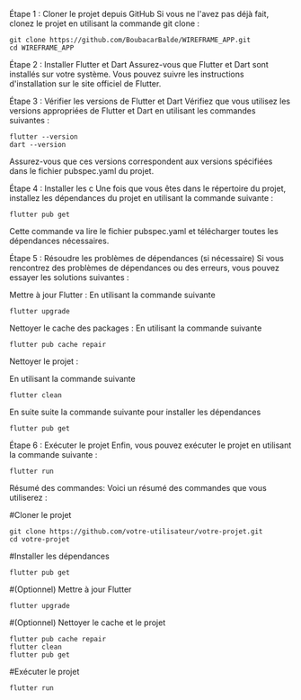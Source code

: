 Étape 1 : Cloner le projet depuis GitHub
Si vous ne l'avez pas déjà fait, clonez le projet en utilisant la commande git clone :

    git clone https://github.com/BoubacarBalde/WIREFRAME_APP.git
    cd WIREFRAME_APP

Étape 2 : Installer Flutter et Dart
Assurez-vous que Flutter et Dart sont installés sur votre système. Vous pouvez suivre les instructions d'installation sur le site officiel de Flutter.

Étape 3 : Vérifier les versions de Flutter et Dart
Vérifiez que vous utilisez les versions appropriées de Flutter et Dart en utilisant les commandes suivantes :

    flutter --version
    dart --version
  
  Assurez-vous que ces versions correspondent aux versions spécifiées dans le fichier pubspec.yaml du projet.

Étape 4 : Installer les c
Une fois que vous êtes dans le répertoire du projet, installez les dépendances du projet en utilisant la commande suivante :

    flutter pub get
  
  Cette commande va lire le fichier pubspec.yaml et télécharger toutes les dépendances nécessaires.

Étape 5 : Résoudre les problèmes de dépendances (si nécessaire)
Si vous rencontrez des problèmes de dépendances ou des erreurs, vous pouvez essayer les solutions suivantes :

Mettre à jour Flutter : En utilisant la commande suivante

    flutter upgrade

Nettoyer le cache des packages : En utilisant la commande suivante

    flutter pub cache repair

Nettoyer le projet : 

  En utilisant la commande suivante
  
    flutter clean

  En suite suite la commande suivante pour installer les dépendances
  
    flutter pub get

Étape 6 : Exécuter le projet
Enfin, vous pouvez exécuter le projet en utilisant la commande suivante :

    flutter run


Résumé des commandes:
Voici un résumé des commandes que vous utiliserez :

  #Cloner le projet
  
    git clone https://github.com/votre-utilisateur/votre-projet.git
    cd votre-projet

  #Installer les dépendances
  
    flutter pub get

  #(Optionnel) Mettre à jour Flutter
  
    flutter upgrade

  #(Optionnel) Nettoyer le cache et le projet
  
    flutter pub cache repair
    flutter clean
    flutter pub get

  #Exécuter le projet
  
    flutter run







